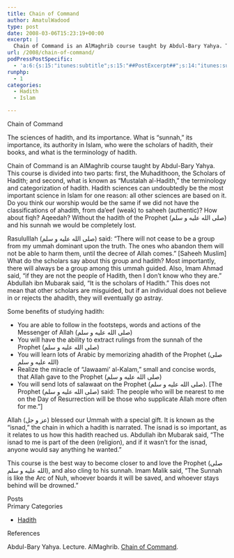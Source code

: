 ```yaml
---
title: Chain of Command
author: AmatulWadood
type: post
date: 2008-03-06T15:23:19+00:00
excerpt: |
  Chain of Command is an AlMaghrib course taught by Abdul-Bary Yahya. This course is divided into two parts: first, the Muhadithoon, the Scholars of Hadith; and second, what is known as "Mustalah al-Hadith," the terminology and categorization of hadith. Hadith sciences can undoubtedly be the most important science in Islam for one reason: all other sciences are based on it. Do you think our worship would be the same if we did not have the classifications of ahadith, from da'eef (weak) to saheeh (authentic)? How about fiqh? Aqeedah? Without the hadith of the Prophet (صلى الله عليه و سلم) and his sunnah we would be completely lost.
url: /2008/chain-of-command/
podPressPostSpecific:
  - 'a:6:{s:15:"itunes:subtitle";s:15:"##PostExcerpt##";s:14:"itunes:summary";s:15:"##PostExcerpt##";s:15:"itunes:keywords";s:17:"##WordPressCats##";s:13:"itunes:author";s:10:"##Global##";s:15:"itunes:explicit";s:7:"Default";s:12:"itunes:block";s:7:"Default";}'
runphp:
  - 1
categories:
  - Hadith
  - Islam

---
```

<div class="miniTitle">
  Chain of Command
</div>

The sciences of hadith, and its importance. What is &#8220;sunnah,&#8221; its importance, its authority in Islam, who were the scholars of hadith, their books, and what is the terminology of hadith.

Chain of Command is an AlMaghrib course taught by Abdul-Bary Yahya. This course is divided into two parts: first, the Muhadithoon, the Scholars of Hadith; and second, what is known as &#8220;Mustalah al-Hadith,&#8221; the terminology and categorization of hadith. Hadith sciences can undoubtedly be the most important science in Islam for one reason: all other sciences are based on it. Do you think our worship would be the same if we did not have the classifications of ahadith, from da&#8217;eef (weak) to saheeh (authentic)? How about fiqh? Aqeedah? Without the hadith of the Prophet (صلى الله عليه و سلم) and his sunnah we would be completely lost.

Rasululllah (صلى الله عليه و سلم) said: &#8220;There will not cease to be a group from my ummah dominant upon the truth. The ones who abandon them will not be able to harm them, until the decree of Allah comes.&#8221; [Saheeh Muslim] What do the scholars say about this group and hadith? Most importantly, there will always be a group among this ummah guided. Also, Imam Ahmad said, &#8220;if they are not the people of Hadith, then I don&#8217;t know who they are.&#8221; Abdullah ibn Mubarak said, &#8220;It is the scholars of Hadith.&#8221; This does not mean that other scholars are misguided, but if an individual does not believe in or rejects the ahadith, they will eventually go astray.

Some benefits of studying hadith:

  * You are able to follow in the footsteps, words and actions of the Messenger of Allah (صلى الله عليه و سلم)
  * You will have the ability to extract rulings from the sunnah of the Prophet (صلى الله عليه و سلم)
  * You will learn lots of Arabic by memorizing ahadith of the Prophet (صلى الله عليه و سلم)
  * Realize the miracle of &#8220;Jawaami&#8217; al-Kalam,&#8221; small and concise words, that Allah gave to the Prophet (صلى الله عليه و سلم) 
  * You will send lots of salawaat on the Prophet (صلى الله عليه و سلم). [The Prophet (صلى الله عليه و سلم) said: The people who will be nearest to me on the Day of Resurrection will be those who supplicate Allah more often for me.&#8221;]

Allah (عز و جل) blessed our Ummah with a special gift. It is known as the &#8220;isnad,&#8221; the chain in which a hadith is narrated. The isnad is so important, as it relates to us how this hadith reached us. Abdullah ibn Mubarak said, &#8220;The isnad to me is part of the deen (religion), and if it wasn&#8217;t for the isnad, anyone would say anything he wanted.&#8221;

This course is the best way to become closer to and love the Prophet (صلى الله عليه و سلم), and also cling to his sunnah. Imam Malik said, &#8220;The Sunnah is like the Arc of Nuh, whoever boards it will be saved, and whoever stays behind will be drowned.&#8221;

<div class="miniTitle">
  Posts
</div>

<?php
    PostFinder("\"Chain of Command\"");
?>

<div class="miniTitle">
  Primary Categories
</div>

  * [Hadith][1]

<div id="referencesTitle">
  References
</div>

<p class="reference">
  Abdul-Bary Yahya. Lecture. AlMaghrib. <a href="http://www.almaghrib.org/seminar_coc.php">Chain of Command</a>.
</p>

 [1]: /category/islam/hadith/